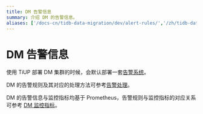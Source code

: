 ```yaml
---
title: DM 告警信息
summary: 介绍 DM 的告警信息。
aliases: ['/docs-cn/tidb-data-migration/dev/alert-rules/','/zh/tidb-data-migration/dev/alert-rules/']
---
```


# DM 告警信息

使用 TiUP 部署 DM 集群的时候，会默认部署一套[告警系统](/dm/migrate-data-using-dm.md#第-8-步监控任务与查看日志)。

DM 的告警规则及其对应的处理方法可参考[告警处理](/dm/dm-handle-alerts.md)。

DM 的告警信息与监控指标均基于 Prometheus，告警规则与监控指标的对应关系可参考 [DM 监控指标](/dm/monitor-a-dm-cluster.md)。